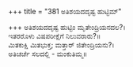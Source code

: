 +++
title = "381 ಅತಿಶಯದದೃಷ್ಟ ಹುಟ್ಟಿಮ್"

+++
ಅತಿಶಯದದೃಷ್ಟ ಹುಟ್ಟಿಂ ಮೃತೇಂದ್ರಿಯನದಲ?।  
ಇತರರೊಳು ವಿಷಪರೀಕ್ಷೆಗೆ ನಿಲುವರಾರು?॥  
ಮಿತಕುಕ್ಷಿ ಮಿತಭುಕ್ತ; ಮತ್ತಾರ್ ಜಿತೇಂದ್ರಿಯನು?।  
ಅತಿಚರ್ಚೆ ಸಲದಲ್ಲಿ - ಮಂಕುತಿಮ್ಮ॥  
